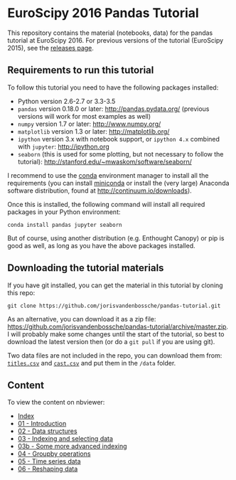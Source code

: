 # EuroScipy 2016 Pandas Tutorial

This repository contains the material (notebooks, data) for the pandas tutorial at EuroScipy 2016. For previous versions of the tutorial (EuroScipy 2015), see the [releases page](https://github.com/jorisvandenbossche/pandas-tutorial/releases).

## Requirements to run this tutorial

To follow this tutorial you need to have the following packages installed:

- Python version 2.6-2.7 or 3.3-3.5
- `pandas` version 0.18.0 or later: http://pandas.pydata.org/ (previous versions will work for most examples as well)
- `numpy` version 1.7 or later: http://www.numpy.org/
- `matplotlib` version 1.3 or later: http://matplotlib.org/
- `ipython` version 3.x with notebook support, or `ipython 4.x` combined with `jupyter`: http://ipython.org
- `seaborn` (this is used for some plotting, but not necessary to follow the tutorial): http://stanford.edu/~mwaskom/software/seaborn/

I recommend to use the [conda](http://conda.pydata.org/docs/intro.html) environment manager to install all the requirements 
(you can install [miniconda](http://conda.pydata.org/miniconda.html) or install the (very large) Anaconda software
distribution, found at http://continuum.io/downloads).

Once this is installed, the following command will install all required packages in your Python environment:
```
conda install pandas jupyter seaborn
```

But of course, using another distribution (e.g. Enthought Canopy) or pip is good as well, as long
as you have the above packages installed.


## Downloading the tutorial materials

If you have git installed, you can get the material in this tutorial by cloning this repo:

    git clone https://github.com/jorisvandenbossche/pandas-tutorial.git

As an alternative, you can download it as a zip file:
https://github.com/jorisvandenbossche/pandas-tutorial/archive/master.zip.
I will probably make some changes until the start of the tutorial, so best to download
the latest version then (or do a `git pull` if you are using git).

Two data files are not included in the repo, you can download them from: [`titles.csv`](https://drive.google.com/open?id=0B3G70MlBnCgKajNMa1pfSzN6Q3M) and [`cast.csv`](https://drive.google.com/open?id=0B3G70MlBnCgKal9UYTJSR2ZhSW8) and put them in the `/data` folder.

## Content

To view the content on nbviewer:

- [Index](http://nbviewer.ipython.org/github/jorisvandenbossche/pandas-tutorial/blob/master/Index.ipynb)
- [01 - Introduction](http://nbviewer.ipython.org/github/jorisvandenbossche/pandas-tutorial/blob/master/01%20-%20Introduction.ipynb)
- [02 - Data structures](http://nbviewer.ipython.org/github/jorisvandenbossche/pandas-tutorial/blob/master/02%20-%20Data%20structures.ipynb)
- [03 - Indexing and selecting data](http://nbviewer.ipython.org/github/jorisvandenbossche/pandas-tutorial/blob/master/03%20-%20Indexing%20and%20selecting%20data.ipynb)
- [03b - Some more advanced indexing](http://nbviewer.ipython.org/github/jorisvandenbossche/pandas-tutorial/blob/master/03b%20-%20Some%20more%20advanced%20indexing.ipynb)
- [04 - Groupby operations](http://nbviewer.ipython.org/github/jorisvandenbossche/pandas-tutorial/blob/master/04%20-%20Groupby%20operations.ipynb)
- [05 - Time series data](http://nbviewer.ipython.org/github/jorisvandenbossche/pandas-tutorial/blob/master/05%20-%20Time%20series%20data.ipynb)
- [06 - Reshaping data](http://nbviewer.ipython.org/github/jorisvandenbossche/pandas-tutorial/blob/master/06%20-%20Reshaping%20data.ipynb)


